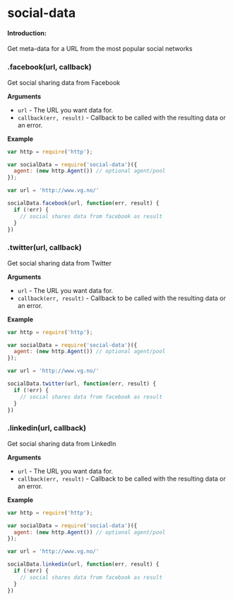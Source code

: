 social-data
====================================================

#### Introduction:
Get meta-data for a URL from the most popular social networks

### .facebook(url, callback)

Get social sharing data from Facebook

__Arguments__

* `url` - The URL you want data for.
* `callback(err, result)` - Callback to be called with the resulting data or an error.

__Example__

```js
var http = require('http');

var socialData = require('social-data')({
  agent: (new http.Agent()) // optional agent/pool
});

var url = 'http://www.vg.no/'

socialData.facebook(url, function(err, result) {
  if (!err) {
    // social shares data from facebook as result
  }
})
```

### .twitter(url, callback)

Get social sharing data from Twitter

__Arguments__

* `url` - The URL you want data for.
* `callback(err, result)` - Callback to be called with the resulting data or an error.

__Example__

```js
var http = require('http');

var socialData = require('social-data')({
  agent: (new http.Agent()) // optional agent/pool
});

var url = 'http://www.vg.no/'

socialData.twitter(url, function(err, result) {
  if (!err) {
    // social shares data from facebook as result
  }
})
```

### .linkedin(url, callback)

Get social sharing data from LinkedIn

__Arguments__

* `url` - The URL you want data for.
* `callback(err, result)` - Callback to be called with the resulting data or an error.

__Example__

```js
var http = require('http');

var socialData = require('social-data')({
  agent: (new http.Agent()) // optional agent/pool
});

var url = 'http://www.vg.no/'

socialData.linkedin(url, function(err, result) {
  if (!err) {
    // social shares data from facebook as result
  }
})
```
